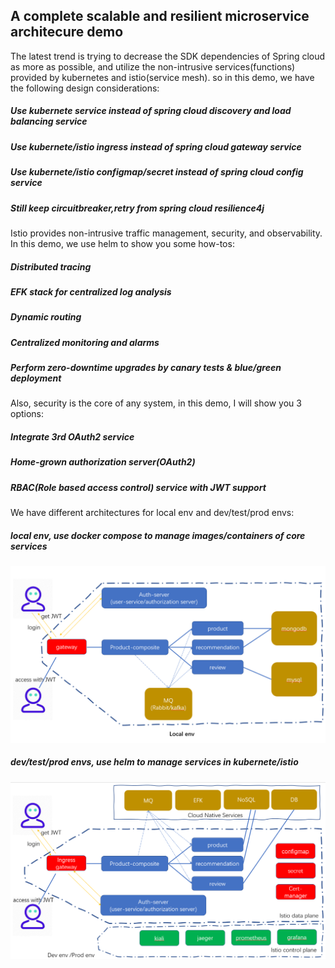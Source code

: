 ## A complete scalable and resilient microservice architecure demo

The latest trend is trying to decrease the SDK dependencies of Spring cloud as more as possible, and utilize the non-intrusive services(functions) provided by kubernetes and istio(service mesh). so in this demo, we have the following design considerations:

##### Use kubernete service instead of spring cloud discovery and load balancing service

##### Use kubernete/istio ingress instead of spring cloud gateway service

##### Use kubernete/istio configmap/secret instead of spring cloud config service

##### Still keep circuitbreaker,retry from spring cloud resilience4j


Istio provides non-intrusive traffic management, security, and observability. In this demo, we use helm to show you some how-tos:

##### Distributed tracing

##### EFK stack for centralized log analysis

##### Dynamic routing

##### Centralized monitoring and alarms

##### Perform zero-downtime upgrades by canary tests & blue/green deployment

Also, security is the core of any system, in this demo, I will show you 3 options:

##### Integrate 3rd OAuth2 service

##### Home-grown authorization server(OAuth2)

##### RBAC(Role based access control) service with JWT support


We have different architectures for local env and dev/test/prod envs:

##### local env, use docker compose to manage images/containers of core services
![local env](https://github.com/kmshi/micro-arch/blob/master/doc/local_env.png?raw=true)

##### dev/test/prod envs, use helm to manage services in kubernete/istio
![dev_prod_env](https://github.com/kmshi/micro-arch/blob/master/doc/dev_prod_env.png?raw=true)


